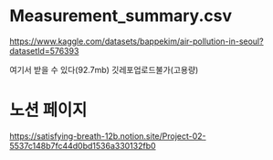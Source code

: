 # Measurement_summary.csv
https://www.kaggle.com/datasets/bappekim/air-pollution-in-seoul?datasetId=576393

여기서 받을 수 있다(92.7mb) 깃레포업로드불가(고용량)



# 노션 페이지
https://satisfying-breath-12b.notion.site/Project-02-5537c148b7fc44d0bd1536a330132fb0
